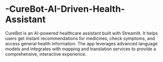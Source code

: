 # -CureBot-AI-Driven-Health-Assistant
CureBot is an AI-powered healthcare assistant built with Streamlit. It helps users get instant recommendations for medicines, check symptoms, and access general health information. The app leverages advanced language models and integrates with mapping and translation services to provide a comprehensive, interactive experience.
